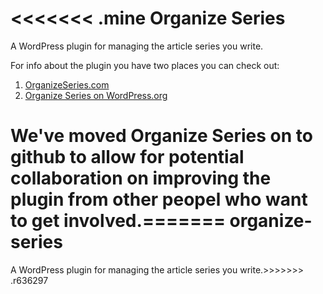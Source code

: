 <<<<<<< .mine
Organize Series
===============

A WordPress plugin for managing the article series you write.

For info about the plugin you have two places you can check out:

1. [OrganizeSeries.com](http://organizeseries.com)
2. [Organize Series on WordPress.org](http://wordpress.org/extend/plugins/organize-series)


We've moved Organize Series on to github to allow for potential collaboration on improving the plugin from other peopel who want to get involved.=======
organize-series
===============

A WordPress plugin for managing the article series you write.>>>>>>> .r636297
